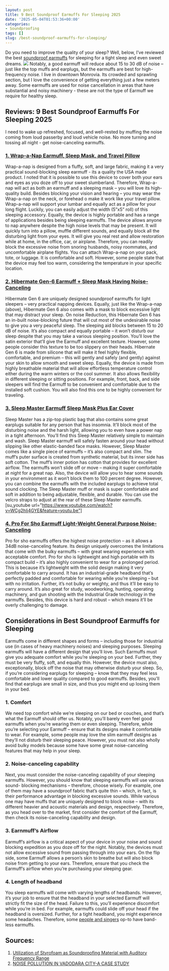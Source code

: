 ```yaml
---
layout: post
title: 9 Best Soundproof Earmuffs For Sleeping 2025
date: '2025-05-04T01:53:36+00:00'
categories:
- Soundproofing
tags: []
slug: /best-soundproof-earmuffs-for-sleeping/
---
```


Do you need to improve the quality of your sleep? Well, below, I’ve reviewed the best
[soundproof earmuffs](https://patents.google.com/patent/US9585792B2/en)
for sleeping for a tight sleep and even sweet dreams.
![](/assets/img/img/)
Notably, a good earmuff will reduce about 15 to 30 dB of noise – just like the top muffs and earplugs, but the earmuffs are best for high-frequency noise.
I live in downtown Monrovia. Its crowded and sprawling section, but I love the convenience of getting everything just a few meters away.
Some earmuffs are used for noise cancellation in areas that have substantial and noisy machinery - these are not the type of Earmuff we require for healthy sleep.
## Reviews: 9 Best Soundproof Earmuffs For Sleeping 2025
I need to wake up refreshed, focused, and well-rested by muffing the noise coming from loud passerby and loud vehicle noise. No more turning and tossing all night - get noise-canceling earmuffs.
### [1. Wrap-a-Nap Earmuff, Sleep Mask, and Travel Pillow](https://www.amazon.com/dp/B00ZTC56O4/?tag=p-policy-20)
[](https://www.amazon.com/dp/B00ZTC56O4/?tag=p-policy-20)
[](https://www.amazon.com/dp/B0057UUBJI/ref=as_li_ss_il?&linkCode=li2&tag=p-policy-20&linkId=88f19d91f67848e1bf5b35df5eaa75b2)
[](https://www.amazon.com/dp/B07CS49ZK5/?tag=p-policy-20)
[](https://www.amazon.com/dp/B01KWPTLQG/ref=as_li_ss_il?&linkCode=li3&tag=p-policy-20&linkId=1d5bedff8c59deadcb5756de1c4165d6)
[](https://www.amazon.com/dp/B01KWPTLQG/ref=as_li_ss_il?&linkCode=li2&tag=p-policy-20&linkId=2742498f1d11ed7b298176c4737e30ac)
[](https://www.amazon.com/dp/B00E1N09JO/?tag=p-policy-20)
Wrap-a-nap is designed from a fluffy, soft, and large fabric, making it a very practical sound-blocking sleep earmuff - its a quality the USA made product. I noted that it is possible to use this device to cover both your ears and eyes as you doze off to your sweet slumberland.
Therefore, Wrap-a-nap will act as both an earmuff and a sleeping mask – you will love its high-quality build. Besides blocking your vision and hearing – you may wear the Wrap-a-nap on the neck, or forehead o make it work like your travel pillow.
Wrap-a-nap will support your lumbar and equally act as a pillow for your long flight. Luckily, you can easily adjust the width (5”x5” roll) of this sleeping accessory. Equally, the device is highly portable and has a range of applications besides being sleeping earmuffs.
The device allows anyone to nap anywhere despite the high noise levels that may be present. It will quickly turn into a pillow, muffle different sounds, and equally block all the disturbing light from your eyes.
It will give you real rest and allow restoration while at home, in the office, car, or airplane. Therefore, you can readily block the excessive noise from snoring husbands, noisy roommates, and uncomfortable airplane flights.
You can attach Wrap-a-nap on your pack, tote, or luggage. It is comfortable and soft. However, some people state that the device may feel too warm, considering the temperature in your specific location.
### [2. Hibermate Gen-6 Earmuff + Sleep Mask Having Noise-Canceling](https://www.amazon.com/dp/B07DHD4HPQ/?tag=p-policy-20)
[](https://www.amazon.com/dp/B07DHD4HPQ/?tag=p-policy-20)
[](https://www.amazon.com/dp/B0057UUBJI/ref=as_li_ss_il?&linkCode=li2&tag=p-policy-20&linkId=88f19d91f67848e1bf5b35df5eaa75b2)
[](https://www.amazon.com/dp/B07CS49ZK5/?tag=p-policy-20)
[](https://www.amazon.com/dp/B01KWPTLQG/ref=as_li_ss_il?&linkCode=li3&tag=p-policy-20&linkId=1d5bedff8c59deadcb5756de1c4165d6)
[](https://www.amazon.com/dp/B01KWPTLQG/ref=as_li_ss_il?&linkCode=li2&tag=p-policy-20&linkId=2742498f1d11ed7b298176c4737e30ac)
[](https://www.amazon.com/dp/B00E1N09JO/?tag=p-policy-20)
Hibermate Gen 6 are uniquely designed soundproof earmuffs for light sleepers – very practical napping devices. Equally, just like the Wrap-a-nap (above), Hibermate Gen 6 also comes with a mask to block excessive light that may distract your sleep.
On noise Reduction, this Hibernate Gen 6 has an in-built noise-blocking future that will cut most of the undesirable noise to give you a very peaceful sleep. The sleeping aid blocks between 15 to 20 dB of noise.
It’s also compact and equally portable – it won’t disturb our sleep despite that you may take a various sleeping position. You’ll love the satin exterior that’ll give the Earmuff and excellent texture. However, some people consider this texture to be too slippery on their heads.
Hibernate Gen 6 is made from silicone that will make it feel highly flexible, comfortable, and premium – this will gently and safely (and gently) against your skin to allow smooth and sweet sleep. Equally, the device is made from highly breathable material that will allow effortless temperature control either during the warm winters or the cool summer.
It also allows flexibility in different sleeping or sitting positions. For example, front, back, and side sleepers will find the Earmuff to be convenient and comfortable due to the installed soft cushion. You will also find this one to be highly convenient for traveling.
### [3. Sleep Master Earmuff Sleep Mask Plus Ear Cover](https://www.amazon.com/dp/B0015NZ6FK/?tag=p-policy-20)
[](https://www.amazon.com/dp/B0015NZ6FK/?tag=p-policy-20)
[](https://www.amazon.com/dp/B0057UUBJI/ref=as_li_ss_il?&linkCode=li2&tag=p-policy-20&linkId=88f19d91f67848e1bf5b35df5eaa75b2)
[](https://www.amazon.com/dp/B07CS49ZK5/?tag=p-policy-20)
[](https://www.amazon.com/dp/B01KWPTLQG/ref=as_li_ss_il?&linkCode=li3&tag=p-policy-20&linkId=1d5bedff8c59deadcb5756de1c4165d6)
[](https://www.amazon.com/dp/B01KWPTLQG/ref=as_li_ss_il?&linkCode=li2&tag=p-policy-20&linkId=2742498f1d11ed7b298176c4737e30ac)
[](https://www.amazon.com/dp/B00E1N09JO/?tag=p-policy-20)
Sleep Master has a zip-top plastic bag that also contains some great earplugs suitable for any person that has insomnia. It’ll block most of the disturbing noise and the harsh light, allowing you to even have a power nap in a tight afternoon.
You’ll find this Sleep Master relatively simple to maintain and wash. Sleep Master earmuff will safely fasten around your head without slipping like other elastic-banded face masks.
However, Sleep Master comes like a single piece of earmuffs – it’s also compact and slim. The muff’s puter surface is created from synthetic material, but its inner side has soft cotton. The muff’s inner potion has cotton that provides for excellent airflow.
The earmuffs won’t slide off or move – making it super comfortable at night for a great nap. Also, the device will allow you to hear some sounds in your environment as it won’t block them to 100 percent degree.
However, you can combine the earmuffs with the included earplugs to achieve total sound clocking.
The Sleep Master muff or mask is super comfortable and soft in addition to being adjustable, flexible, and durable. You can use the velcro straps to adjust at the rear of these Sleep Master earmuffs.
[su_youtube url="https://www.youtube.com/watch?v=WCg2hlj4GYE&feature=youtu.be"]
### [4. Pro For Sho Earmuff Light-Weight General Purpose Noise-Canceling](https://www.amazon.com/dp/B017RZ45F6/?tag=p-policy-20)
[](https://www.amazon.com/dp/B017RZ45F6/?tag=p-policy-20)
[](https://www.amazon.com/dp/B0057UUBJI/ref=as_li_ss_il?&linkCode=li2&tag=p-policy-20&linkId=88f19d91f67848e1bf5b35df5eaa75b2)
[](https://www.amazon.com/dp/B07CS49ZK5/?tag=p-policy-20)
[](https://www.amazon.com/dp/B01KWPTLQG/ref=as_li_ss_il?&linkCode=li3&tag=p-policy-20&linkId=1d5bedff8c59deadcb5756de1c4165d6)
[](https://www.amazon.com/dp/B01KWPTLQG/ref=as_li_ss_il?&linkCode=li2&tag=p-policy-20&linkId=2742498f1d11ed7b298176c4737e30ac)
[](https://www.amazon.com/dp/B00E1N09JO/?tag=p-policy-20)
Pro for sho earmuffs offers the highest noise protection – as it allows a 34dB noise-canceling feature. Its design uniquely overcomes the limitations that come with the bulky earmuffs – with great wearing experience with acceptable comfort.
Pro for sho is lightweight and high portable with its compact build – it’s also highly convenient to wear for a prolonged period. This is because it’s lightweight with the solid design making it very comfortable to carry around.
It has an industrial-grade headband that’s perfectly padded and comfortable for wearing while you’re sleeping – but with no irritation. Further, it’s not bulky or weighty, and thus it’ll be easy to carry around.
It’s also great for study, woodworking, hunting, operating machinery, and gun shooting with the Industrial Grade technology in the earmuffs. Besides, this device is hard and robust – which means it’ll be overly challenging to damage.
## Considerations in Best Soundproof Earmuffs for Sleeping
Earmuffs come in different shapes and forms – including those for industrial use (in cases of heavy machinery noises) and sleeping purposes. Sleeping earmuffs will have a different design that you’ll love.
Such Earmuffs must give you adequate comfort while you’re sleeping on your bed. Further, they must be very fluffy, soft, and equally thin. However, the device must also, exceptionally, block off the noise that may otherwise disturb your sleep.
So, if you’re considering earplugs for sleeping – know that they may feel less comfortable and lower quality compared to good earmuffs. Besides, you’ll find that earplugs are small in size, and thus you might end up losing them in your bed.
### 1. Comfort
We need top comfort while we’re sleeping on our bed or couches, and that’s what the Earmuff should offer us. Notably, you’ll barely even feel good earmuffs when you’re wearing them or even sleeping.
Therefore, while you’re selecting your Earmuff – ensure that its designs make it comfortable to wear. For example, some people may love the slim earmuff designs as they’ll not disturb their sleeping peace.
However, you must not also wholly avoid bulky models because some have some great noise-canceling features that may help in your sleep.
### 2. Noise-canceling capability
Next, you must consider the noise-canceling capability of your sleeping earmuffs. However, you should know that sleeping earmuffs will use various sound- blocking mechanisms – therefore, choose wisely.
For example, one of them may have a soundproof fabric that’s quite thin – which, in fact, is their performance advantage in blocking excessive sounds.
While various one may have muffs that are uniquely designed to block noise – with its different heavier and acoustic materials and design, respectively.
Therefore, as you head over to the market, first consider the comfort of the Earmuff, then check its noise-canceling capability and design.
### 3. Earnmuff’s Airflow
Earmuff’s airflow is a critical aspect of your device in your noise and sound blocking expedition as you doze off for the night. Notably, the devices must not allow excessive sound from passing through into your ears.
On the flip side, some Earmuff allows a person’s skin to breathe but will also block noise from getting to your ears. Therefore, ensure that you check the Earmuff’s airflow when you’re purchasing your sleeping gear.
### 4. Length of headband
You sleep earmuffs will come with varying lengths of headbands. However, it’s your job to ensure that the headband in your selected Earmuff will strictly fit the size of the head. Failure to this, you’ll experience discomfort while you’re in bed.
For example, earmuffs could slide off your head if the headband is oversized. Further, for a tight headband, you might experience some headaches. Therefore, some
[people and singers](https://pestpolicy.com/best-throat-lozenges-for-singers/)
op-to have band-less earmuffs.
## Sources:
1. [Utilization of Styrofoam as Soundproofing Material with Auditory Frequency Range](http://journal.fkm.ui.ac.id/kesmas/article/view/2633)
2. [NOISE POLLUTION IN VADODARA CITY-A CASE STUDY](http://www.ijaerd.co.in/papers/finished_papers/NOISE%20POLLUTION%20IN%20VADODARA%20CITY%20-%20A%20CASE%20STUDY-35861.pdf)
